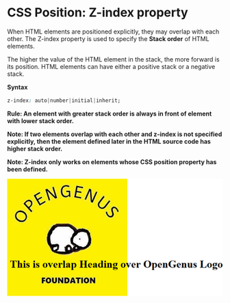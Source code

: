 # CSS Position: Z-index property

When HTML elements are positioned explicitly, they may overlap with each other.
The Z-index property is used to specify the **Stack order** of HTML elements.

The higher the value of the HTML element in the stack, the more forward is its position.
HTML elements can have either a positive stack or a negative stack.

**Syntax**
```css
z-index: auto|number|initial|inherit;
```

**Rule: An element with greater stack order is always in front of element with lower stack order.**

**Note: If two elements overlap with each other and z-index is not specified explicitly, then the element defined later in the HTML source code has higher stack order.**

**Note: Z-index only works on elements whose CSS position property has been defined.**

![Example](img/z_index.png)

